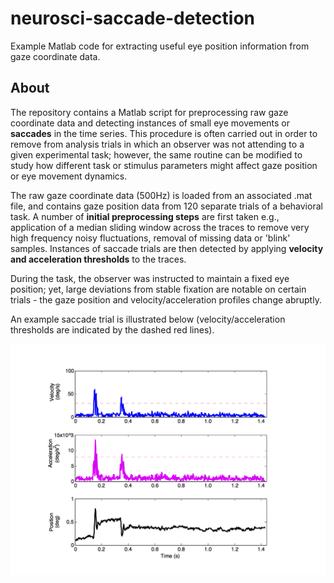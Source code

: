 # neurosci-saccade-detection
Example Matlab code for extracting useful eye position information from gaze 
coordinate data.

## About
The repository contains a Matlab script for preprocessing raw gaze coordinate 
data and detecting instances of small eye movements or **saccades** in the time
series. This procedure is often carried out in order to remove from analysis trials 
in which an observer was not attending to a given experimental task; however, the same
routine can be modified to study how different task or stimulus parameters might affect
gaze position or eye movement dynamics.

The raw gaze coordinate data (500Hz) is loaded from an associated .mat file, and 
contains gaze position data from 120 separate trials of a behavioral task. A number
of **initial preprocessing steps** are first taken e.g., application of a median sliding 
window across the traces to remove very high frequency noisy fluctuations, removal of
missing data or 'blink' samples. Instances of saccade trials are then detected by 
applying **velocity and acceleration thresholds** to the traces. 

During the task, the observer was instructed to maintain a fixed eye position; yet, large 
deviations from stable fixation are notable on certain trials - the gaze position and 
velocity/acceleration profiles change abruptly.

An example saccade trial is illustrated below (velocity/acceleration thresholds are 
indicated by the dashed red lines).

![Saccade detection](sample_saccade.png)
